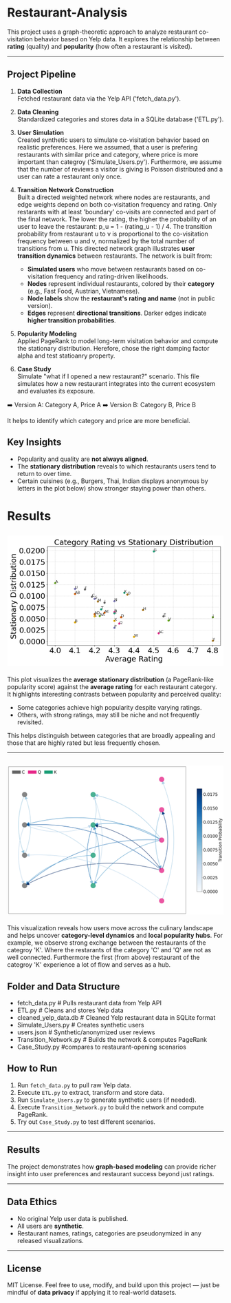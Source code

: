 # Restaurant-Analysis

This project uses a graph-theoretic approach to analyze restaurant co-visitation behavior
based on Yelp data. It explores the relationship between **rating** (quality) and **popularity** (how often a restaurant is visited).

---

##  Project Pipeline

1. **Data Collection**  
   Fetched restaurant data via the Yelp API ('fetch_data.py').

2. **Data Cleaning**  
   Standardized categories and stores data in a SQLite database ('ETL.py').

3. **User Simulation**  
   Created synthetic users to simulate co-visitation behavior based on realistic preferences. Here we assumed, that a user
   is prefering restaurants with similar price and category, where price is more important than categroy ('Simulate_Users.py').
   Furthermore, we assume that the number of reviews a visitor is giving is Poisson distributed and a user can rate a restaurant only once.

4. **Transition Network Construction**  
   Built a directed weighted network where nodes are restaurants, and edge weights depend on both co-visitation frequency and rating. Only 
   restarants with at least 'boundary' co-visits are connected and part of the final network.
   The lower the rating, the higher the probability of an user to leave the restaurant: p_u = 1 - (rating_u - 1) / 4.
   The transition probability from restaurant u to v is proportional to the co-visitation frequency between u and v, normalized by the total number of transitions from u.
   This directed network graph illustrates **user transition dynamics** between restaurants. The network is built from:
    
    - **Simulated users** who move between restaurants based on co-visitation frequency and rating-driven likelihoods.
    - **Nodes** represent individual restaurants, colored by their **category** (e.g., Fast Food, Austrian, Vietnamese).
    - **Node labels** show the **restaurant's rating and name** (not in public version).
    - **Edges** represent **directional transitions**. Darker edges indicate **higher transition probabilities**.


    
5. **Popularity Modeling**  
   Applied PageRank to model long-term visitation behavior and compute the stationary distribution.
   Herefore, chose the right damping factor alpha and test statioanry property.

6. **Case Study**  
Simulate "what if I opened a new restaurant?" scenario. This file simulates how a new restaurant integrates into the current ecosystem and evaluates its exposure.

➡️ Version A: Category A, Price A
➡️ Version B: Category B, Price B

It helps to identify which category and price are more beneficial.

##  Key Insights

- Popularity and quality are **not always aligned**.  
- The **stationary distribution** reveals to which restaurants users tend to return to over time.  
- Certain cuisines (e.g., Burgers, Thai, Indian displays anonymous by letters in the plot below) show stronger staying power than others.  

#  Results

## ![Results](Result.png)

This plot visualizes the **average stationary distribution** (a PageRank-like popularity score) against the **average rating** for each restaurant category.  
It highlights interesting contrasts between popularity and perceived quality:

- Some categories achieve high popularity despite varying ratings.
- Others, with strong ratings, may still be niche and not frequently revisited.

This helps distinguish between categories that are broadly appealing and those that are highly rated but less frequently chosen.

---

## ![Results](TransitionNW.png)


This visualization reveals how users move across the culinary landscape and helps uncover **category-level dynamics** and **local popularity hubs**.
For example, we observe strong exchange between the restaurants of the categroy 'K'. Where the restarants
of the category 'C' and 'Q' are not as well connected. Furthermore the first (from above) restaurant of the 
 categroy 'K' experience a lot of flow and serves as a hub. 

##  Folder and Data Structure

- fetch_data.py # Pulls restaurant data from Yelp API
- ETL.py # Cleans and stores Yelp data
- cleaned_yelp_data.db # Cleaned Yelp restaurant data in SQLite format
- Simulate_Users.py # Creates synthetic users
- users.json # Synthetic/anonymized user reviews
- Transition_Network.py # Builds the network & computes PageRank
- Case_Study.py #compares to restaurant-opening scenarios



## How to Run

1. Run `fetch_data.py` to pull raw Yelp data.  
2. Execute `ETL.py` to extract, transform and store data.  
3. Run `Simulate_Users.py` to generate synthetic users (if needed).  
4. Execute `Transition_Network.py` to build the network and compute PageRank.
4. Try out `Case_Study.py` to test different scenarios.
---

## Results

The project demonstrates how **graph-based modeling** can provide richer insight into user preferences and restaurant success beyond just ratings.

---

## Data Ethics

- No original Yelp user data is published.  
- All users are **synthetic**.
- Restaurant names, ratings, categories are pseudonymized in any released visualizations.

---

## License

MIT License. Feel free to use, modify, and build upon this project — just be mindful of **data privacy** if applying it to real-world datasets.
